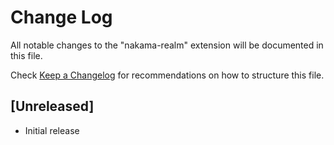 # Change Log

All notable changes to the "nakama-realm" extension will be documented in this file.

Check [Keep a Changelog](http://keepachangelog.com/) for recommendations on how to structure this file.

## [Unreleased]

- Initial release